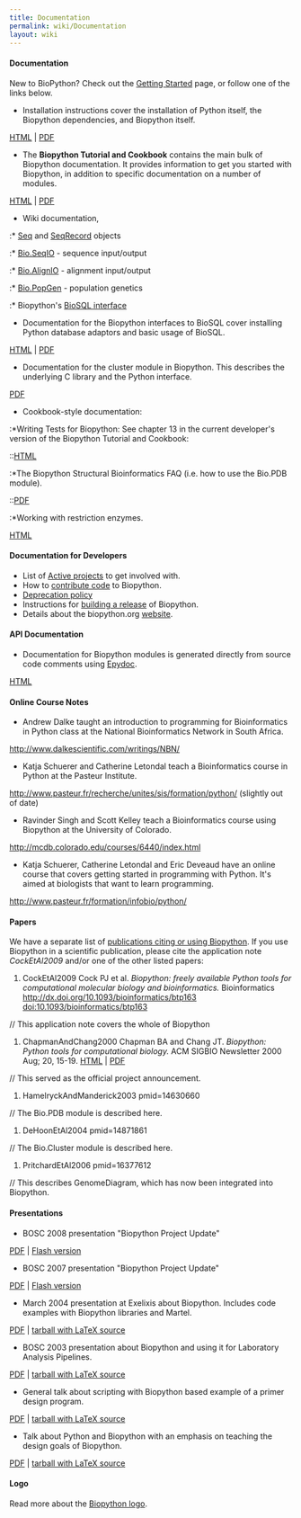 ```yaml
---
title: Documentation
permalink: wiki/Documentation
layout: wiki
---
```


#### Documentation

New to BioPython? Check out the [Getting
Started](Getting_Started "wikilink") page, or follow one of the links
below.

-   Installation instructions cover the installation of Python itself,
    the Biopython dependencies, and Biopython itself.

  
[HTML](http://biopython.org/DIST/docs/install/Installation.html) |
[PDF](http://biopython.org/DIST/docs/install/Installation.pdf)

-   The **Biopython Tutorial and Cookbook** contains the main bulk of
    Biopython documentation. It provides information to get you started
    with Biopython, in addition to specific documentation on a number
    of modules.

  
[HTML](http://biopython.org/DIST/docs/tutorial/Tutorial.html) |
[PDF](http://biopython.org/DIST/docs/tutorial/Tutorial.pdf)

-   Wiki documentation,

:\* [Seq](Seq "wikilink") and [SeqRecord](SeqRecord "wikilink") objects

:\* [Bio.SeqIO](SeqIO "wikilink") - sequence input/output

:\* [Bio.AlignIO](AlignIO "wikilink") - alignment input/output

:\* [Bio.PopGen](PopGen "wikilink") - population genetics

:\* Biopython's [BioSQL interface](BioSQL "wikilink")

-   Documentation for the Biopython interfaces to BioSQL cover
    installing Python database adaptors and basic usage of BioSQL.

  
[HTML](http://biopython.org/DIST/docs/biosql/python_biosql_basic.html) |
[PDF](http://biopython.org/DIST/docs/biosql/python_biosql_basic.pdf)

-   Documentation for the cluster module in Biopython. This describes
    the underlying C library and the Python interface.

  
[PDF](http://biopython.org/DIST/docs/cluster/cluster.pdf)

-   Cookbook-style documentation:

:\*Writing Tests for Biopython: See chapter 13 in the current
developer's version of the Biopython Tutorial and Cookbook:

::[HTML](http://biopython.org/DIST/docs/tutorial/Tutorial.proposal.html)

:\*The Biopython Structural Bioinformatics FAQ (i.e. how to use the
Bio.PDB module).

::[PDF](http://biopython.org/DIST/docs/cookbook/biopdb_faq.pdf)

:\*Working with restriction enzymes.

  
  
[HTML](http://biopython.org/DIST/docs/cookbook/Restriction.html)

#### Documentation for Developers

-   List of [Active projects](Active_projects "wikilink") to get
    involved with.
-   How to [contribute code](Contributing "wikilink") to Biopython.
-   [Deprecation policy](Deprecation_policy "wikilink")
-   Instructions for [building a release](building_a_release "wikilink")
    of Biopython.
-   Details about the biopython.org [website](website "wikilink").

#### API Documentation

-   Documentation for Biopython modules is generated directly from
    source code comments using [Epydoc](http://epydoc.sourceforge.net/).

  
[HTML](http://biopython.org/DIST/docs/api)

#### Online Course Notes

-   Andrew Dalke taught an introduction to programming for
    Bioinformatics in Python class at the National Bioinformatics
    Network in South Africa.

  
<http://www.dalkescientific.com/writings/NBN/>

-   Katja Schuerer and Catherine Letondal teach a Bioinformatics course
    in Python at the Pasteur Institute.

  
<http://www.pasteur.fr/recherche/unites/sis/formation/python/> (slightly
out of date)

-   Ravinder Singh and Scott Kelley teach a Bioinformatics course using
    Biopython at the University of Colorado.

  
<http://mcdb.colorado.edu/courses/6440/index.html>

-   Katja Schuerer, Catherine Letondal and Eric Deveaud have an online
    course that covers getting started in programming with Python. It's
    aimed at biologists that want to learn programming.

  
<http://www.pasteur.fr/formation/infobio/python/>

#### Papers

We have a separate list of [publications citing or using
Biopython](Publications "wikilink"). If you use Biopython in a
scientific publication, please cite the application note
<cite>CockEtAl2009</cite> and/or one of the other listed papers:

<biblio>

1.  CockEtAl2009 Cock PJ et al. *Biopython: freely available Python
    tools for computational molecular biology and bioinformatics.*
    Bioinformatics [http://dx.doi.org/10.1093/bioinformatics/btp163
    doi:10.1093/bioinformatics/btp163](http://dx.doi.org/10.1093/bioinformatics/btp163_doi:10.1093/bioinformatics/btp163 "wikilink")

// This application note covers the whole of Biopython

1.  ChapmanAndChang2000 Chapman BA and Chang JT. *Biopython: Python
    tools for computational biology.* ACM SIGBIO Newsletter 2000 Aug;
    20, 15-19. [HTML](http://biopython.org/DIST/docs/acm/ACMbiopy.html)
    | [PDF](http://biopython.org/DIST/docs/acm/ACMbiopy.pdf)

// This served as the official project announcement.

1.  HamelryckAndManderick2003 pmid=14630660

// The Bio.PDB module is described here.

1.  DeHoonEtAl2004 pmid=14871861

// The Bio.Cluster module is described here.

1.  PritchardEtAl2006 pmid=16377612

// This describes GenomeDiagram, which has now been integrated into
Biopython. </biblio>

#### Presentations

-   BOSC 2008 presentation "Biopython Project Update"

  
[PDF](http://biopython.org/DIST/docs/presentations/Biopython_BOSC_2008.pdf)
| [Flash
version](http://www.slideshare.net/bosc_2008/antao-biopython-bosc2008/)

-   BOSC 2007 presentation "Biopython Project Update"

  
[PDF](http://biopython.org/DIST/docs/presentations/Biopython_BOSC_2007.pdf)
| [Flash version](http://www.slideshare.net/bosc/biopython)

-   March 2004 presentation at Exelixis about Biopython. Includes code
    examples with Biopython libraries and Martel.

  
[PDF](http://biopython.org/DIST/docs/presentations/biopython_exelixis.pdf)
| [tarball with LaTeX
source](http://biopython.org/DIST/docs/presentations/biopython_exelixis.tar.gz)

-   BOSC 2003 presentation about Biopython and using it for Laboratory
    Analysis Pipelines.

  
[PDF](http://biopython.org/DIST/docs/presentations/bosc_biopython.pdf) |
[tarball with LaTeX
source](http://biopython.org/DIST/docs/presentations/bosc_biopython.tar.gz)

-   General talk about scripting with Biopython based example of a
    primer design program.

  
[PDF](http://biopython.org/DIST/docs/presentations/scripting.pdf) |
[tarball with LaTeX
source](http://biopython.org/DIST/docs/presentations/scripting.tar.gz)

-   Talk about Python and Biopython with an emphasis on teaching the
    design goals of Biopython.

  
[PDF](http://biopython.org/DIST/docs/presentations/biopython.pdf) |
[tarball with LaTeX
source](http://biopython.org/DIST/docs/presentations/biopy_group.tar.gz)

#### Logo

Read more about the [Biopython logo](Logo "wikilink").
